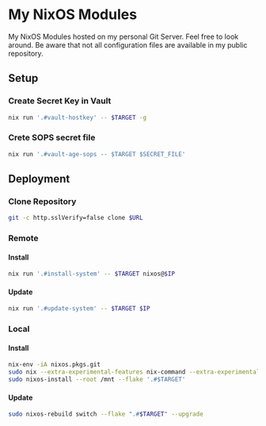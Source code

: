 # My NixOS Modules

My NixOS Modules hosted on my personal Git Server. Feel free to look around. Be aware that not all configuration files are available in my public repository.

## Setup

### Create Secret Key in Vault

```bash
nix run '.#vault-hostkey' -- $TARGET -g
```

### Crete SOPS secret file

```bash
nix run '.#vault-age-sops -- $TARGET $SECRET_FILE'
```

## Deployment

### Clone Repository

```bash
git -c http.sslVerify=false clone $URL
```

### Remote

#### Install

```bash
nix run '.#install-system' -- $TARGET nixos@$IP
```

#### Update

```bash
nix run '.#update-system' -- $TARGET $IP
```

### Local

#### Install

```bash
nix-env -iA nixos.pkgs.git
sudo nix --extra-experimental-features nix-command --extra-experimental-features flakes run github:nix-community/disko -- --mode disko ./system-disk.nix --arg device "/dev/disk/by-id/$NAME"
sudo nixos-install --root /mnt --flake '.#$TARGET'
```

#### Update

```bash
sudo nixos-rebuild switch --flake ".#$TARGET" --upgrade
```
